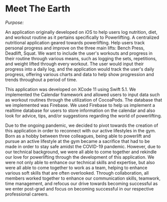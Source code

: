 # Meet The Earth 
*Purpose:*

   An application originally developed on iOS to help users log nutrition, diet, and workout routine as it pertains specifically to Powerlifting. A centralized nutritional application geared towards powerlifting. Help users track personal progress and improve on the three main lifts: Bench Press, Deadlift, Squat. We want to include the user's workouts and progress in their routine through various means, such as logging the sets, repetitions, and weight lifted through every workout. The user would input their progress into a daily log, and the application would track the user's daily progress, offering various charts and data to help show progression and trends throughout a period of time.
   
   This application was developed on XCode 11 using Swift 5.1. We implemented the Calendar framework and allowed users to input data such as workout routines through the utilization of CocoaPods. The database that we implemented was Firebase. We used Firebase to help us implement a realtime database for users to store information on the calendar and also look for advice, tips, and/or suggestions regarding the world of powerlifting. 
  
 Due to the ongoing pandemic, we decided to pivot towards the creation of this application in order to reconnect with our active lifestyles in the gym. Born as a hobby between three colleagues, being able to powerlift and pursue an active lifestyle at the gym became a sacrifice that had to be made in order to stay safe amidst the COVID-19 pandemic.  However, due to our technical background, we were all able to come together and rekindle our love for powerlifting through the development of this application. We were not only able to enhance our technical skills and expertise, but also were all able to come together to work as a team, helping to enhance various soft skills that are often overlooked. Through collaboration, all members worked together to enhance our communication skills, teamwork, time management, and refocus our drive towards becoming successful as we enter post-grad and focus on becoming successful in our respective professional careers.

  
